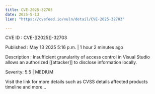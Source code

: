 ```yaml
---
title: CVE-2025-32703
date: 2025-5-13
lien: "https://cvefeed.io/vuln/detail/CVE-2025-32703"

---
```


CVE ID : CVE-[[2025]]-32703

Published :  May 13
2025
5:16 p.m. | 1 hour
2 minutes ago

Description : Insufficient granularity of access control in Visual Studio allows an authorized [[attacker]] to disclose information locally.

Severity: 5.5 | MEDIUM

Visit the link for more details
such as CVSS details
affected products
timeline
and more...

